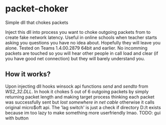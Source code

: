 # packet-choker
Simple dll that chokes packets

Inject this dll into process you want to choke outgoing packets from to create fake network latency. Useful in online schools when teacher starts asking you questions you have no idea about. Hopefully they will leave you alone. Tested on Teams 1.4.00.2879 64bit and earlier. No incomming packets are touched so you will hear other people in call load and clear (if you have good net connection) but they will barely understand you.

## How it works?
Upon injecting dll hooks winsock api functions _send_ and _sendto_ from _WS2_32.DLL_. In hook it chokes 5 out of 6 outgoing packets by simply returning packet length and making target process thinking each packet was successfully sent but _lost somewhere in net cable_ otherwise it calls original micro$oft api. The 'lag switch' is just a check if directory D:/t exists because im too lazy to make something more userfriendly lmao. TODO: gui with button
